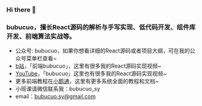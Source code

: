 ### Hi there 👋

### bubucuo，擅长React源码的解析与手写实现、低代码开发、组件库开发、前端算法实战等。 

- 公众号: bubucuo，如果你想看详细的React源码或者项目大纲，可在我的公众号菜单栏查看~
- [b站](https://space.bilibili.com/455025597)，「前端bubucuo」，这里有很多我的React源码实现视频~
- [YouTube](https://www.youtube.com/channel/UCeFjwgAql3SbhJV6qgHmOMA)，「bubucuo」这里也有很多我的React源码实现视频~
- 更多前端教程在[小鹅通](https://appuwwsm6cl6690.pc.xiaoe-tech.com/)，这里有更多系统全面的教程和文档~
- 小班课请微信联系我：bubucuo_sy
- email：bubucuo.sy@gmail.com


<!--
**bubucuo/bubucuo** is a ✨ _special_ ✨ repository because its `README.md` (this file) appears on your GitHub profile.

Here are some ideas to get you started:

- 🔭 I’m currently working on ...
- 🌱 I’m currently learning ...
- 👯 I’m looking to collaborate on ...
- 🤔 I’m looking for help with ...
- 💬 Ask me about ...
- 📫 How to reach me: ...
- 😄 Pronouns: ...
- ⚡ Fun fact: ...
-->
